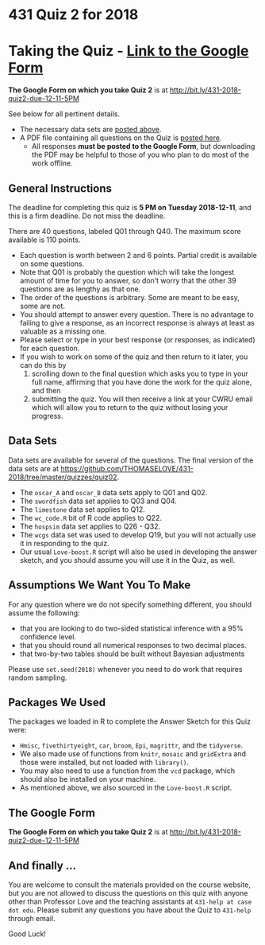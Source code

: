 # 431 Quiz 2 for 2018

# Taking the Quiz - [Link to the Google Form](http://bit.ly/431-2018-quiz2-due-12-11-5PM)

**The Google Form on which you take Quiz 2** is at http://bit.ly/431-2018-quiz2-due-12-11-5PM

See below for all pertinent details.

- The necessary data sets are [posted above](https://github.com/THOMASELOVE/431-2018/tree/master/quizzes/quiz02).
- A PDF file containing all questions on the Quiz is [posted here](https://github.com/THOMASELOVE/431-2018/blob/master/quizzes/quiz02/431-2018-quiz2.pdf).
  - All responses **must be posted to the Google Form**, but downloading the PDF may be helpful to those of you who plan to do most of the work offline.

## General Instructions

The deadline for completing this quiz is **5 PM on Tuesday 2018-12-11**, and this is a firm deadline. Do not miss the deadline.

There are 40 questions, labeled Q01 through Q40. The maximum score available is 110 points.

- Each question is worth between 2 and 6 points. Partial credit is available on some questions.
- Note that Q01 is probably the question which will take the longest amount of time for you to answer, so don’t worry that the other 39 questions are as lengthy as that one.
- The order of the questions is arbitrary. Some are meant to be easy, some are not.
- You should attempt to answer every question. There is no advantage to failing to give a response, as an incorrect response is always at least as valuable as a missing one.
- Please select or type in your best response (or responses, as indicated) for each question.
- If you wish to work on some of the quiz and then return to it later, you can do this by 
  1. scrolling down to the final question which asks you to type in your full name, affirming that you have done the work for the quiz alone, and then 
  2. submitting the quiz. You will then receive a link at your CWRU email which will allow you to return to the quiz without losing your progress.

## Data Sets

Data sets are available for several of the questions. The final version of the data sets are at https://github.com/THOMASELOVE/431-2018/tree/master/quizzes/quiz02.

- The `oscar_A` and `oscar_B` data sets apply to Q01 and Q02.
- The `swordfish` data set applies to Q03 and Q04.
- The `limestone` data set applies to Q12.
- The `wc_code.R` bit of R code applies to Q22.
- The `hospsim` data set applies to Q26 - Q32.
- The `wcgs` data set was used to develop Q19, but you will not actually use it in responding to the quiz.
- Our usual `Love-boost.R` script will also be used in developing the answer sketch, and you should assume you will use it in the Quiz, as well.

## Assumptions We Want You To Make

For any question where we do not specify something different, you should assume the following:

- that you are looking to do two-sided statistical inference with a 95% confidence level.
- that you should round all numerical responses to two decimal places.
- that two-by-two tables should be built without Bayesian adjustments

Please use `set.seed(2018)` whenever you need to do work that requires random sampling.

## Packages We Used

The packages we loaded in R to complete the Answer Sketch for this Quiz were:

- `Hmisc`, `fivethirtyeight`, `car`, `broom`, `Epi`, `magrittr`, and the `tidyverse`.
- We also made use of functions from `knitr`, `mosaic` and `gridExtra` and those were installed, but not loaded with `library()`.
- You may also need to use a function from the `vcd` package, which should also be installed on your machine.
- As mentioned above, we also sourced in the `Love-boost.R` script.

## The Google Form

**The Google Form on which you take Quiz 2** is at http://bit.ly/431-2018-quiz2-due-12-11-5PM


## And finally ...

You are welcome to consult the materials provided on the course website, but you are not allowed to discuss the questions on this quiz with anyone other than Professor Love and the teaching assistants at `431-help at case dot edu`. Please submit any questions you have about the Quiz to `431-help` through email. 

Good Luck!
